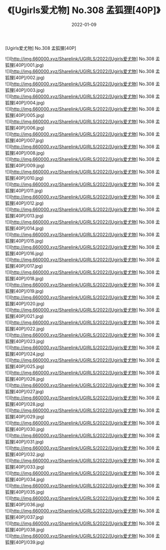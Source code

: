 ﻿---
layout: post
title:  《[Ugirls爱尤物] No.308 孟狐狸[40P]》
date:   2022-01-09
img: http://img.660000.xyz/Sharelink/UGIRLS/2022/[Ugirls爱尤物] No.308 孟狐狸[40P]/000.jpg
categories: [美女, 清纯, 唯美]
---

[Ugirls爱尤物] No.308 孟狐狸[40P]

  ![](http://img.660000.xyz/Sharelink/UGIRLS/2022/[Ugirls爱尤物] No.308 孟狐狸[40P]/001.jpg) <br> ![](http://img.660000.xyz/Sharelink/UGIRLS/2022/[Ugirls爱尤物] No.308 孟狐狸[40P]/002.jpg) <br> ![](http://img.660000.xyz/Sharelink/UGIRLS/2022/[Ugirls爱尤物] No.308 孟狐狸[40P]/003.jpg) <br> ![](http://img.660000.xyz/Sharelink/UGIRLS/2022/[Ugirls爱尤物] No.308 孟狐狸[40P]/004.jpg) <br> ![](http://img.660000.xyz/Sharelink/UGIRLS/2022/[Ugirls爱尤物] No.308 孟狐狸[40P]/005.jpg) <br> ![](http://img.660000.xyz/Sharelink/UGIRLS/2022/[Ugirls爱尤物] No.308 孟狐狸[40P]/006.jpg) <br> ![](http://img.660000.xyz/Sharelink/UGIRLS/2022/[Ugirls爱尤物] No.308 孟狐狸[40P]/007.jpg) <br> ![](http://img.660000.xyz/Sharelink/UGIRLS/2022/[Ugirls爱尤物] No.308 孟狐狸[40P]/008.jpg) <br> ![](http://img.660000.xyz/Sharelink/UGIRLS/2022/[Ugirls爱尤物] No.308 孟狐狸[40P]/009.jpg) <br> ![](http://img.660000.xyz/Sharelink/UGIRLS/2022/[Ugirls爱尤物] No.308 孟狐狸[40P]/010.jpg) <br> ![](http://img.660000.xyz/Sharelink/UGIRLS/2022/[Ugirls爱尤物] No.308 孟狐狸[40P]/011.jpg) <br> ![](http://img.660000.xyz/Sharelink/UGIRLS/2022/[Ugirls爱尤物] No.308 孟狐狸[40P]/012.jpg) <br> ![](http://img.660000.xyz/Sharelink/UGIRLS/2022/[Ugirls爱尤物] No.308 孟狐狸[40P]/013.jpg) <br> ![](http://img.660000.xyz/Sharelink/UGIRLS/2022/[Ugirls爱尤物] No.308 孟狐狸[40P]/014.jpg) <br> ![](http://img.660000.xyz/Sharelink/UGIRLS/2022/[Ugirls爱尤物] No.308 孟狐狸[40P]/015.jpg) <br> ![](http://img.660000.xyz/Sharelink/UGIRLS/2022/[Ugirls爱尤物] No.308 孟狐狸[40P]/016.jpg) <br> ![](http://img.660000.xyz/Sharelink/UGIRLS/2022/[Ugirls爱尤物] No.308 孟狐狸[40P]/017.jpg) <br> ![](http://img.660000.xyz/Sharelink/UGIRLS/2022/[Ugirls爱尤物] No.308 孟狐狸[40P]/018.jpg) <br> ![](http://img.660000.xyz/Sharelink/UGIRLS/2022/[Ugirls爱尤物] No.308 孟狐狸[40P]/019.jpg) <br> ![](http://img.660000.xyz/Sharelink/UGIRLS/2022/[Ugirls爱尤物] No.308 孟狐狸[40P]/020.jpg) <br> ![](http://img.660000.xyz/Sharelink/UGIRLS/2022/[Ugirls爱尤物] No.308 孟狐狸[40P]/021.jpg) <br> ![](http://img.660000.xyz/Sharelink/UGIRLS/2022/[Ugirls爱尤物] No.308 孟狐狸[40P]/022.jpg) <br> ![](http://img.660000.xyz/Sharelink/UGIRLS/2022/[Ugirls爱尤物] No.308 孟狐狸[40P]/023.jpg) <br> ![](http://img.660000.xyz/Sharelink/UGIRLS/2022/[Ugirls爱尤物] No.308 孟狐狸[40P]/024.jpg) <br> ![](http://img.660000.xyz/Sharelink/UGIRLS/2022/[Ugirls爱尤物] No.308 孟狐狸[40P]/025.jpg) <br> ![](http://img.660000.xyz/Sharelink/UGIRLS/2022/[Ugirls爱尤物] No.308 孟狐狸[40P]/026.jpg) <br> ![](http://img.660000.xyz/Sharelink/UGIRLS/2022/[Ugirls爱尤物] No.308 孟狐狸[40P]/027.jpg) <br> ![](http://img.660000.xyz/Sharelink/UGIRLS/2022/[Ugirls爱尤物] No.308 孟狐狸[40P]/028.jpg) <br> ![](http://img.660000.xyz/Sharelink/UGIRLS/2022/[Ugirls爱尤物] No.308 孟狐狸[40P]/029.jpg) <br> ![](http://img.660000.xyz/Sharelink/UGIRLS/2022/[Ugirls爱尤物] No.308 孟狐狸[40P]/030.jpg) <br> ![](http://img.660000.xyz/Sharelink/UGIRLS/2022/[Ugirls爱尤物] No.308 孟狐狸[40P]/031.jpg) <br> ![](http://img.660000.xyz/Sharelink/UGIRLS/2022/[Ugirls爱尤物] No.308 孟狐狸[40P]/032.jpg) <br> ![](http://img.660000.xyz/Sharelink/UGIRLS/2022/[Ugirls爱尤物] No.308 孟狐狸[40P]/033.jpg) <br> ![](http://img.660000.xyz/Sharelink/UGIRLS/2022/[Ugirls爱尤物] No.308 孟狐狸[40P]/034.jpg) <br> ![](http://img.660000.xyz/Sharelink/UGIRLS/2022/[Ugirls爱尤物] No.308 孟狐狸[40P]/035.jpg) <br> ![](http://img.660000.xyz/Sharelink/UGIRLS/2022/[Ugirls爱尤物] No.308 孟狐狸[40P]/036.jpg) <br> ![](http://img.660000.xyz/Sharelink/UGIRLS/2022/[Ugirls爱尤物] No.308 孟狐狸[40P]/037.jpg) <br> ![](http://img.660000.xyz/Sharelink/UGIRLS/2022/[Ugirls爱尤物] No.308 孟狐狸[40P]/038.jpg) <br> ![](http://img.660000.xyz/Sharelink/UGIRLS/2022/[Ugirls爱尤物] No.308 孟狐狸[40P]/039.jpg) <br>